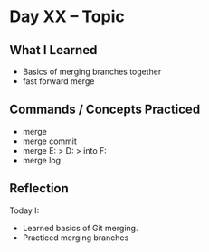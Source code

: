 # Day XX – Topic

## What I Learned
- Basics of merging branches together
- fast forward merge

## Commands / Concepts Practiced
- merge
- merge commit
- merge E: > D: > into F:
- merge log 



## Reflection
Today I:
- Learned basics of Git merging.
- Practiced merging branches 
